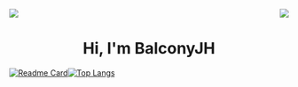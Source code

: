 <p>
  <a href="https://count.getloli.com/"><img src="https://count.getloli.com/get/@:BalconyJH"></a>
  <img src="https://weather-icon.journeyad.repl.co/@guangzhou?v=1" align="right">
</p>


<h1 align="center">Hi, I'm BalconyJH</h1>


[![Readme Card](https://github-readme-stats.vercel.app/api?username=BalconyJH&show_icons=true&title_color=ffffff&icon_color=daf7dc&text_color=daf7dc&bg_color=151515)](https://github.com/anuraghazra/github-readme-stats)[![Top Langs](https://github-readme-stats.vercel.app/api/top-langs/?username=BalconyJH&layout=compact&exclude_repo=BalconyJH.github.io&title_color=ffffff&icon_color=bb2acf&text_color=daf7dc&bg_color=151515)](https://github.com/anuraghazra/github-readme-stats)
